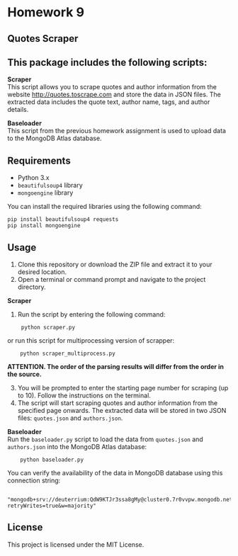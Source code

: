 # Homework 9  

##  Quotes Scraper

## This package includes the following scripts: 
**Scraper**  
	This script allows you to scrape quotes and author information from the website http://quotes.toscrape.com and store the data in JSON files. The extracted data includes the quote text, author name, tags, and author details. 
 
**Baseloader**  
	This script from the previous homework assignment is used to upload data to the MongoDB Atlas database.

## Requirements

- Python 3.x
- `beautifulsoup4` library
- `mongoengine`  library 

You can install the required libraries using the following command:

	pip install beautifulsoup4 requests
	pip install mongoengine

## Usage

1. Clone this repository or download the ZIP file and extract it to your desired location.
2. Open a terminal or command prompt and navigate to the project directory.

**Scraper**

1. Run the script by entering the following command:

		python scraper.py

or run this script for multiprocessing version of scrapper:

		python scraper_multiprocess.py

**ATTENTION. The order of the parsing results will differ from the order in the source.**

3. You will be prompted to enter the starting page number for scraping (up to 10). Follow the instructions on the terminal.
4. The script will start scraping quotes and author information from the specified page onwards. The extracted data will be stored in two JSON files: `quotes.json` and `authors.json`.

**Baseloader**  
	Run the `baseloader.py` script to load the data from `quotes.json` and `authors.json` into the MongoDB Atlas database:

		python baseloader.py


You can verify the availability of the data in MongoDB database using this connection string:

		"mongodb+srv://deuterrium:QdW9KTJr3ssa8gMy@cluster0.7r0vvpw.mongodb.net/test?retryWrites=true&w=majority"

## License

This project is licensed under the MIT License.
